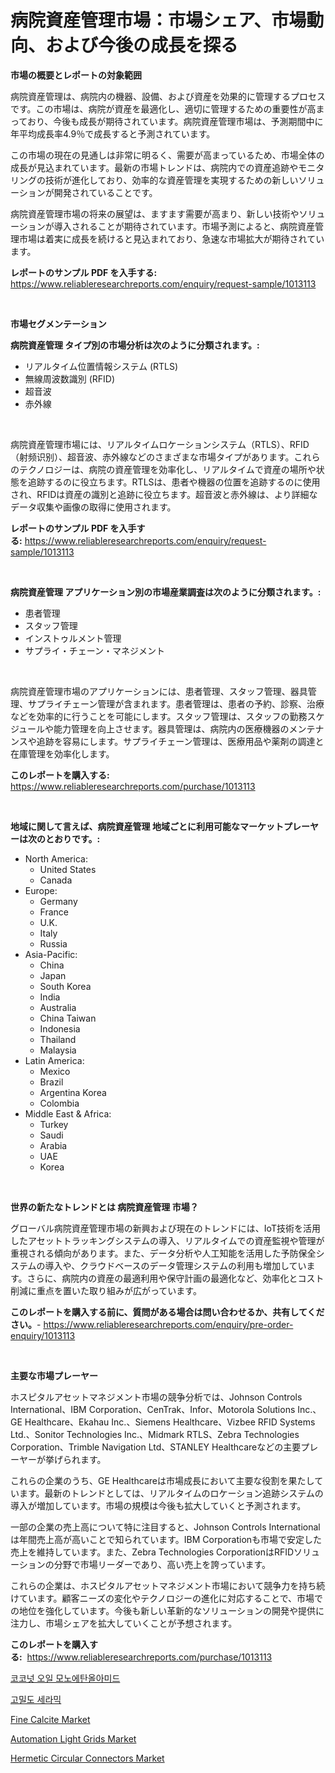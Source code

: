<p><h1>病院資産管理市場：市場シェア、市場動向、および今後の成長を探る</h1></p><p><strong>市場の概要とレポートの対象範囲</strong></p>
<p><p>病院資産管理は、病院内の機器、設備、および資産を効果的に管理するプロセスです。この市場は、病院が資産を最適化し、適切に管理するための重要性が高まっており、今後も成長が期待されています。病院資産管理市場は、予測期間中に年平均成長率4.9％で成長すると予測されています。</p><p>この市場の現在の見通しは非常に明るく、需要が高まっているため、市場全体の成長が見込まれています。最新の市場トレンドは、病院内での資産追跡やモニタリングの技術が進化しており、効率的な資産管理を実現するための新しいソリューションが開発されていることです。</p><p>病院資産管理市場の将来の展望は、ますます需要が高まり、新しい技術やソリューションが導入されることが期待されています。市場予測によると、病院資産管理市場は着実に成長を続けると見込まれており、急速な市場拡大が期待されています。</p></p>
<p><strong>レポートのサンプル PDF を入手する:</strong> <a href="https://www.reliableresearchreports.com/enquiry/request-sample/1013113">https://www.reliableresearchreports.com/enquiry/request-sample/1013113</a></p>
<p>&nbsp;</p>
<p><strong>市場セグメンテーション</strong></p>
<p><strong>病院資産管理 タイプ別の市場分析は次のように分類されます。:</strong></p>
<p><ul><li>リアルタイム位置情報システム (RTLS)</li><li>無線周波数識別 (RFID)</li><li>超音波</li><li>赤外線</li></ul></p>
<p>&nbsp;</p>
<p><p>病院資産管理市場には、リアルタイムロケーションシステム（RTLS）、RFID（射频识别）、超音波、赤外線などのさまざまな市場タイプがあります。これらのテクノロジーは、病院の資産管理を効率化し、リアルタイムで資産の場所や状態を追跡するのに役立ちます。RTLSは、患者や機器の位置を追跡するのに使用され、RFIDは資産の識別と追跡に役立ちます。超音波と赤外線は、より詳細なデータ収集や画像の取得に使用されます。</p></p>
<p><strong>レポートのサンプル PDF を入手する:</strong>&nbsp;<a href="https://www.reliableresearchreports.com/enquiry/request-sample/1013113">https://www.reliableresearchreports.com/enquiry/request-sample/1013113</a></p>
<p>&nbsp;</p>
<p><strong> 病院資産管理 アプリケーション別の市場産業調査は次のように分類されます。:</strong></p>
<p><ul><li>患者管理</li><li>スタッフ管理</li><li>インストゥルメント管理</li><li>サプライ・チェーン・マネジメント</li></ul></p>
<p>&nbsp;</p>
<p><p>病院資産管理市場のアプリケーションには、患者管理、スタッフ管理、器具管理、サプライチェーン管理が含まれます。患者管理は、患者の予約、診察、治療などを効率的に行うことを可能にします。スタッフ管理は、スタッフの勤務スケジュールや能力管理を向上させます。器具管理は、病院内の医療機器のメンテナンスや追跡を容易にします。サプライチェーン管理は、医療用品や薬剤の調達と在庫管理を効率化します。</p></p>
<p><strong>このレポートを購入する:</strong>&nbsp; <a href="https://www.reliableresearchreports.com/purchase/1013113">https://www.reliableresearchreports.com/purchase/1013113</a></p>
<p>&nbsp;</p>
<p><strong>地域に関して言えば、病院資産管理 地域ごとに利用可能なマーケットプレーヤーは次のとおりです。:</strong></p>
<p><ul>
    <li>
        North America:
        <ul>
            <li>United States</li>
            <li>Canada</li>
        </ul>
    </li>
    <li>
        Europe:
        <ul>
            <li>Germany</li>
            <li>France</li>
            <li>U.K.</li>
            <li>Italy</li>
            <li>Russia</li>
        </ul>
    </li>
    <li>
        Asia-Pacific:
        <ul>
            <li>China</li>
            <li>Japan</li>
            <li>South Korea</li>
            <li>India</li>
            <li>Australia</li>
            <li>China Taiwan</li>
            <li>Indonesia</li>
            <li>Thailand</li>
            <li>Malaysia</li>
        </ul>
    </li>
    <li>
        Latin America:
        <ul>
            <li>Mexico</li>
            <li>Brazil</li>
            <li>Argentina Korea</li>
            <li>Colombia</li>
        </ul>
    </li>
    <li>
        Middle East & Africa:
        <ul>
            <li>Turkey</li>
            <li>Saudi</li>
            <li>Arabia</li>
            <li>UAE</li>
            <li>Korea</li>
        </ul>
    </li>
    </ul></p>
<p>&nbsp;</p>
<p><strong>世界の新たなトレンドとは 病院資産管理 市場？</strong></p>
<p><p>グローバル病院資産管理市場の新興および現在のトレンドには、IoT技術を活用したアセットトラッキングシステムの導入、リアルタイムでの資産監視や管理が重視される傾向があります。また、データ分析や人工知能を活用した予防保全システムの導入や、クラウドベースのデータ管理システムの利用も増加しています。さらに、病院内の資産の最適利用や保守計画の最適化など、効率化とコスト削減に重点を置いた取り組みが広がっています。</p></p>
<p><strong>このレポートを購入する前に、質問がある場合は問い合わせるか、共有してください。</strong>- <a href="https://www.reliableresearchreports.com/enquiry/pre-order-enquiry/1013113">https://www.reliableresearchreports.com/enquiry/pre-order-enquiry/1013113</a></p>
<p>&nbsp;</p>
<p><strong>主要な市場プレーヤー</strong></p>
<p><p>ホスピタルアセットマネジメント市場の競争分析では、Johnson Controls International、IBM Corporation、CenTrak、Infor、Motorola Solutions Inc.、GE Healthcare、Ekahau Inc.、Siemens Healthcare、Vizbee RFID Systems Ltd.、Sonitor Technologies Inc.、Midmark RTLS、Zebra Technologies Corporation、Trimble Navigation Ltd、STANLEY Healthcareなどの主要プレーヤーが挙げられます。</p><p>これらの企業のうち、GE Healthcareは市場成長において主要な役割を果たしています。最新のトレンドとしては、リアルタイムのロケーション追跡システムの導入が増加しています。市場の規模は今後も拡大していくと予測されます。</p><p>一部の企業の売上高について特に注目すると、Johnson Controls Internationalは年間売上高が高いことで知られています。IBM Corporationも市場で安定した売上を維持しています。また、Zebra Technologies CorporationはRFIDソリューションの分野で市場リーダーであり、高い売上を誇っています。</p><p>これらの企業は、ホスピタルアセットマネジメント市場において競争力を持ち続けています。顧客ニーズの変化やテクノロジーの進化に対応することで、市場での地位を強化しています。今後も新しい革新的なソリューションの開発や提供に注力し、市場シェアを拡大していくことが予想されます。</p></p>
<p><strong>このレポートを購入する:</strong>&nbsp;&nbsp;<a href="https://www.reliableresearchreports.com/purchase/1013113">https://www.reliableresearchreports.com/purchase/1013113</a></p>
<p><p><a href="https://medium.com/@jackiefauhey9089475/%EC%BD%94%EC%BD%94%EB%84%9B-%EC%98%A4%EC%9D%BC-%EB%AA%A8%EB%85%B8%EC%97%90%ED%83%84%EC%98%AC%EC%95%84%EB%AF%B8%EB%93%9C-%EC%8B%9C%EC%9E%A5-%EC%84%B1%EA%B3%B5%EC%A0%81%EC%9D%B8-%EB%B9%84%EC%A6%88%EB%8B%88%EC%8A%A4-%EC%A0%84%EB%9E%B5%EC%9D%98-%EC%97%B4%EC%87%A0-2031%EB%85%84%EA%B9%8C%EC%A7%80-%EC%98%88%EC%B8%A1-24b30218b08f">코코넛 오일 모노에탄올아미드</a></p><p><a href="https://medium.com/@joeyjohns20/%EB%B0%80%EB%8F%84-%EB%86%92%EC%9D%80-%EC%84%B8%EB%9D%BC%EB%AF%B9-%EC%8B%9C%EC%9E%A5-%EC%A0%90%EC%9C%A0%EC%9C%A8-%EC%A7%84%ED%99%94-%EB%B0%8F-%EC%8B%9C%EC%9E%A5-%EC%84%B1%EC%9E%A5-%EB%8F%99%ED%96%A5-2024%EB%85%84-2031%EB%85%84-c58358d1bfbd">고밀도 세라믹</a></p><p><a href="https://natural-crush-b99.notion.site/Fine-Calcite-Market-Research-Report-The-Key-To-Successful-Business-Strategy-Forecasted-for-Period-f-3aeeaf1ce85847359bb9abd3e1a1e8ed">Fine Calcite Market</a></p><p><a href="https://medium.com/@elizabethalexander97/automation-light-grids-market-size-market-outlook-and-market-forecast-2024-to-2031-eddf7756499c">Automation Light Grids Market</a></p><p><a href="https://github.com/Krish2023na/Market-Research-Report-List-3/blob/main/hermetic-circular-connectors-market.md">Hermetic Circular Connectors Market</a></p></p>